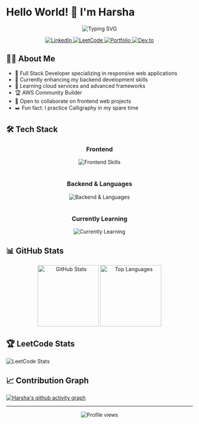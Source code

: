 # Hello World! 👋 I'm Harsha

<div align="center">
  <img src="https://readme-typing-svg.herokuapp.com?font=Fira+Code&duration=3000&pause=1000&color=2E97F7&center=true&vCenter=true&width=435&lines=Computer+Science+%26+Engineering;Full+Stack+Developer;AWS+Community+Builder;Problem+Solver;Continuous+Learner" alt="Typing SVG" />
</div>

<p align="center">
  <a href="https://www.linkedin.com/in/harshavardhansu">
    <img src="https://img.shields.io/badge/LinkedIn-0077B5?style=for-the-badge&logo=linkedin&logoColor=white" alt="LinkedIn"/>
  </a>
  <a href="https://leetcode.com/infinity_harsha/">
    <img src="https://img.shields.io/badge/LeetCode-FFA116?style=for-the-badge&logo=leetcode&logoColor=black" alt="LeetCode"/>
  </a>
  <a href="https://harshavardhansu.me">
    <img src="https://img.shields.io/badge/Portfolio-4285F4?style=for-the-badge&logo=google-chrome&logoColor=white" alt="Portfolio"/>
  </a>
  <a href="https://dev.to/harsha_infinity">
    <img src="https://img.shields.io/badge/dev.to-0A0A0A?style=for-the-badge&logo=devdotto&logoColor=white" alt="Dev.to"/>
  </a>
</p>

## 👨‍💻 About Me

- 🚀 Full Stack Developer specializing in responsive web applications
- 🔭 Currently enhancing my backend development skills
- 🌱 Learning cloud services and advanced frameworks
- 🏆 AWS Community Builder
- 💬 Open to collaborate on frontend web projects
- ✒️ Fun fact: I practice Calligraphy in my spare time

## 🛠️ Tech Stack

<div align="center">
  <!-- Frontend -->
  <h3>Frontend</h3>
  <img src="https://skillicons.dev/icons?i=html,css,js,bootstrap,tailwind" alt="Frontend Skills" /><br><br>
  
  <!-- Backend & Languages -->
  <h3>Backend & Languages</h3>
  <img src="https://skillicons.dev/icons?i=c,cpp,java,python,nodejs" alt="Backend & Languages" /><br><br>
  
  <!-- Currently Learning -->
  <h3>Currently Learning</h3>
  <img src="https://skillicons.dev/icons?i=aws,flutter,react,mongodb,express" alt="Currently Learning" />
</div>

## 📊 GitHub Stats

<p align="center">
  <img src="https://github-readme-stats.vercel.app/api?username=harshavardhansu&show_icons=true&theme=tokyonight" alt="GitHub Stats" height="165" />
  <img src="https://github-readme-stats.vercel.app/api/top-langs/?username=harshavardhansu&layout=compact&theme=tokyonight" alt="Top Languages" height="165" />
</p>

## 🏆 LeetCode Stats

![LeetCode Stats](https://leetcard.jacoblin.cool/infinity_harsha?theme=dark&font=Noto%20Sans%20Phoenician)

## 📈 Contribution Graph

[![Harsha's github activity graph](https://github-readme-activity-graph.vercel.app/graph?username=harshavardhansu&theme=tokyo-night)](https://github.com/ashutosh00710/github-readme-activity-graph)

---

<p align="center">
  <img src="https://komarev.com/ghpvc/?username=harshavardhansu&color=blueviolet&style=flat-square&label=Profile+Views" alt="Profile views" />
</p>
